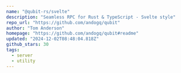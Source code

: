 ```yaml
---
name: "@qubit-rs/svelte"
description: "Seamless RPC for Rust & TypeScript - Svelte style"
repo_url: "https://github.com/andogq/qubit"
author: "Tom Anderson"
homepage: "https://github.com/andogq/qubit#readme"
updated: "2024-12-02T08:48:04.818Z"
github_stars: 30
tags: 
  - server
  - utility
---
```

